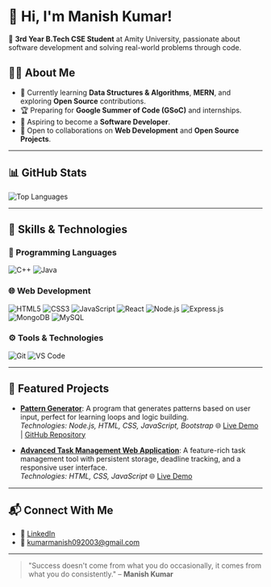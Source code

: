 # 👋 Hi, I'm Manish Kumar!

🚀 **3rd Year B.Tech CSE Student** at Amity University, passionate about software development and solving real-world problems through code.

## 👨‍💻 About Me
- 🌱 Currently learning **Data Structures & Algorithms**, **MERN**, and exploring **Open Source** contributions.
- 🏆 Preparing for **Google Summer of Code (GSoC)** and internships.
- 🎯 Aspiring to become a **Software Developer**.
- 💬 Open to collaborations on **Web Development** and **Open Source Projects**.

---

## 📊 GitHub Stats

![Top Languages](https://github-readme-stats.vercel.app/api/top-langs/?username=Manish-061&layout=compact&theme=dark)

---

## 🌟 Skills & Technologies

### 🚀 Programming Languages
![C++](https://img.shields.io/badge/-C%2B%2B-orange?style=for-the-badge&logo=c%2B%2B)
![Java](https://img.shields.io/badge/-Java-red?style=for-the-badge&logo=java)

### 🌐 Web Development
![HTML5](https://img.shields.io/badge/-HTML5-E34F26?style=for-the-badge&logo=html5&logoColor=white)
![CSS3](https://img.shields.io/badge/-CSS3-1572B6?style=for-the-badge&logo=css3)
![JavaScript](https://img.shields.io/badge/-JavaScript-F7DF1E?style=for-the-badge&logo=javascript&logoColor=black)
![React](https://img.shields.io/badge/-React-61DAFB?style=for-the-badge&logo=react)
![Node.js](https://img.shields.io/badge/-Node.js-339933?style=for-the-badge&logo=node.js)
![Express.js](https://img.shields.io/badge/-Express.js-000000?style=for-the-badge&logo=express)
![MongoDB](https://img.shields.io/badge/-MongoDB-47A248?style=for-the-badge&logo=mongodb&logoColor=white)
![MySQL](https://img.shields.io/badge/-MySQL-4479A1?style=for-the-badge&logo=mysql&logoColor=white)

### ⚙️ Tools & Technologies
![Git](https://img.shields.io/badge/-Git-F05032?style=for-the-badge&logo=git&logoColor=white)
![VS Code](https://img.shields.io/badge/-VS%20Code-007ACC?style=for-the-badge&logo=visual-studio-code&logoColor=white)

---

## 📌 Featured Projects

- **[Pattern Generator](#)**: A program that generates patterns based on user input, perfect for learning loops and logic building.  
  *Technologies: Node.js, HTML, CSS, JavaScript, Bootstrap*
 🌐 [Live Demo](https://pattern-generator-manish-kumars-projects-b62ad520.vercel.app/) | [GitHub Repository](https://github.com/Manish-061/V2_Task)

- **[Advanced Task Management Web Application](#)**: A feature-rich task management tool with persistent storage, deadline tracking, and a responsive user interface.  
  *Technologies: HTML, CSS, JavaScript*
 🌐 [Live Demo](https://task-organizer-kappa.vercel.app/)

---

## 📬 Connect With Me
- 💼 [LinkedIn](https://linkedin.com/in/kr-09-manish)  
- 📧 [kumarmanish092003@gmail.com](mailto:kumarmanish092003@gmail.com)

---

> "Success doesn't come from what you do occasionally, it comes from what you do consistently." – **Manish Kumar**



<!---
Manish-061/Manish-061 is a ✨ special ✨ repository because its `README.md` (this file) appears on your GitHub profile.
You can click the Preview link to take a look at your changes.
--->
